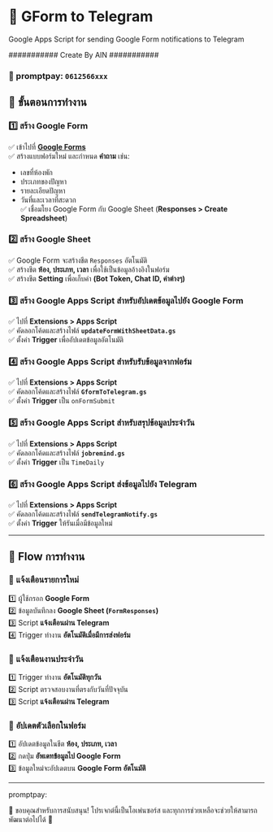 # 📌 GForm to Telegram  
Google Apps Script for sending Google Form notifications to Telegram  

###########  Create By AIN  ###########
### 📌 promptpay: `0612566xxx`

## 🚀 ขั้นตอนการทำงาน  

### 1️⃣ สร้าง Google Form  
✅ เข้าไปที่ **[Google Forms](https://forms.google.com)**  
✅ สร้างแบบฟอร์มใหม่ และกำหนด **คำถาม** เช่น:  
   - เลขที่ห้องพัก  
   - ประเภทของปัญหา  
   - รายละเอียดปัญหา  
   - วันที่และเวลาที่สะดวก  
✅ เชื่อมโยง Google Form กับ Google Sheet (**Responses > Create Spreadsheet**)  

### 2️⃣ สร้าง Google Sheet  
✅ Google Form จะสร้างชีต `Responses` อัตโนมัติ  
✅ สร้างชีต **ห้อง, ประเภท, เวลา** เพื่อใช้เป็นข้อมูลอ้างอิงในฟอร์ม  
✅ สร้างชีต **Setting** เพื่อเก็บค่า **(Bot Token, Chat ID, ค่าต่างๆ)**  

### 3️⃣ สร้าง Google Apps Script สำหรับอัปเดตข้อมูลไปยัง Google Form  
✅ ไปที่ **Extensions > Apps Script**  
✅ คัดลอกโค้ดและสร้างไฟล์ **`updateFormWithSheetData.gs`**  
✅ ตั้งค่า **Trigger** เพื่ออัปเดตข้อมูลอัตโนมัติ  

### 4️⃣ สร้าง Google Apps Script สำหรับรับข้อมูลจากฟอร์ม  
✅ ไปที่ **Extensions > Apps Script**  
✅ คัดลอกโค้ดและสร้างไฟล์ **`GformToTelegram.gs`**  
✅ ตั้งค่า **Trigger** เป็น `onFormSubmit`  

### 5️⃣ สร้าง Google Apps Script สำหรับสรุปข้อมูลประจำวัน  
✅ ไปที่ **Extensions > Apps Script**  
✅ คัดลอกโค้ดและสร้างไฟล์ **`jobremind.gs`**  
✅ ตั้งค่า **Trigger** เป็น `TimeDaily`  

### 6️⃣ สร้าง Google Apps Script ส่งข้อมูลไปยัง Telegram  
✅ ไปที่ **Extensions > Apps Script**  
✅ คัดลอกโค้ดและสร้างไฟล์ **`sendTelegramNotify.gs`**  
✅ ตั้งค่า **Trigger** ให้รันเมื่อมีข้อมูลใหม่  

---

## 📌 **Flow การทำงาน**  

### 🔹 **แจ้งเตือนรายการใหม่**  
1️⃣ ผู้ใช้กรอก **Google Form**  
2️⃣ ข้อมูลบันทึกลง **Google Sheet (`FormResponses`)**  
3️⃣ Script **แจ้งเตือนผ่าน Telegram**  
4️⃣ Trigger ทำงาน **อัตโนมัติเมื่อมีการส่งฟอร์ม**  

### 🔹 **แจ้งเตือนงานประจำวัน**  
1️⃣ Trigger ทำงาน **อัตโนมัติทุกวัน**  
2️⃣ Script ตรวจสอบงานที่ตรงกับวันที่ปัจจุบัน  
3️⃣ Script **แจ้งเตือนผ่าน Telegram**  

### 🔹 **อัปเดตตัวเลือกในฟอร์ม**  
1️⃣ อัปเดตข้อมูลในชีต **ห้อง, ประเภท, เวลา**  
2️⃣ กดปุ่ม **อัพเดทข้อมูลไป Google Form**  
3️⃣ ข้อมูลใหม่จะอัปเดตบน **Google Form อัตโนมัติ**  

---
promptpay: 


🙏 ขอบคุณสำหรับการสนับสนุน! โปรเจกต์นี้เป็นโอเพ่นซอร์ส และทุกการช่วยเหลือจะช่วยให้สามารถพัฒนาต่อไปได้ 🚀
